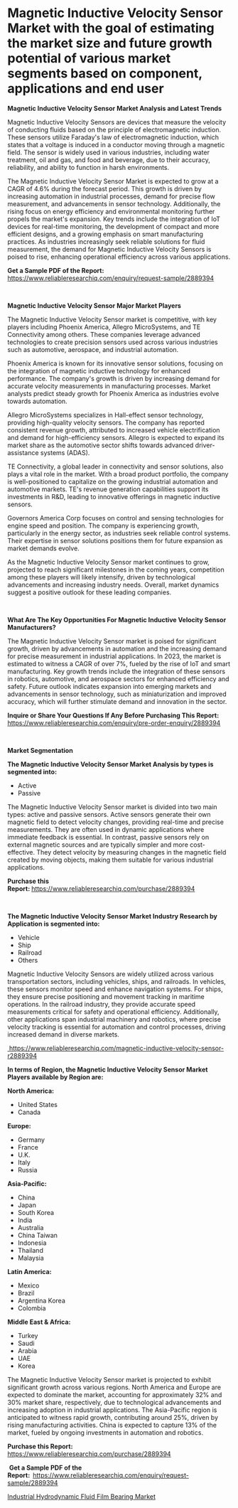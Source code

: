 <p><h1>Magnetic Inductive Velocity Sensor Market with the goal of estimating the market size and future growth potential of various market segments based on component, applications and end user</h1></p><p><strong>Magnetic Inductive Velocity Sensor Market Analysis and Latest Trends</strong></p>
<p><p>Magnetic Inductive Velocity Sensors are devices that measure the velocity of conducting fluids based on the principle of electromagnetic induction. These sensors utilize Faraday's law of electromagnetic induction, which states that a voltage is induced in a conductor moving through a magnetic field. The sensor is widely used in various industries, including water treatment, oil and gas, and food and beverage, due to their accuracy, reliability, and ability to function in harsh environments.</p><p>The Magnetic Inductive Velocity Sensor Market is expected to grow at a CAGR of 4.6% during the forecast period. This growth is driven by increasing automation in industrial processes, demand for precise flow measurement, and advancements in sensor technology. Additionally, the rising focus on energy efficiency and environmental monitoring further propels the market's expansion. Key trends include the integration of IoT devices for real-time monitoring, the development of compact and more efficient designs, and a growing emphasis on smart manufacturing practices. As industries increasingly seek reliable solutions for fluid measurement, the demand for Magnetic Inductive Velocity Sensors is poised to rise, enhancing operational efficiency across various applications.</p></p>
<p><strong>Get a Sample PDF of the Report:&nbsp;</strong> <a href="https://www.reliableresearchiq.com/enquiry/request-sample/2889394?utm_campaign=3026&utm_medium=2&utm_source=Github&utm_content=ia&utm_term=14032025&utm_id=magnetic-inductive-velocity-sensor">https://www.reliableresearchiq.com/enquiry/request-sample/2889394</a></p>
<p>&nbsp;</p>
<p><strong>Magnetic Inductive Velocity Sensor Major Market Players</strong></p>
<p><p>The Magnetic Inductive Velocity Sensor market is competitive, with key players including Phoenix America, Allegro MicroSystems, and TE Connectivity among others. These companies leverage advanced technologies to create precision sensors used across various industries such as automotive, aerospace, and industrial automation.</p><p>Phoenix America is known for its innovative sensor solutions, focusing on the integration of magnetic inductive technology for enhanced performance. The company's growth is driven by increasing demand for accurate velocity measurements in manufacturing processes. Market analysts predict steady growth for Phoenix America as industries evolve towards automation.</p><p>Allegro MicroSystems specializes in Hall-effect sensor technology, providing high-quality velocity sensors. The company has reported consistent revenue growth, attributed to increased vehicle electrification and demand for high-efficiency sensors. Allegro is expected to expand its market share as the automotive sector shifts towards advanced driver-assistance systems (ADAS).</p><p>TE Connectivity, a global leader in connectivity and sensor solutions, also plays a vital role in the market. With a broad product portfolio, the company is well-positioned to capitalize on the growing industrial automation and automotive markets. TE's revenue generation capabilities support its investments in R&D, leading to innovative offerings in magnetic inductive sensors.</p><p>Governors America Corp focuses on control and sensing technologies for engine speed and position. The company is experiencing growth, particularly in the energy sector, as industries seek reliable control systems. Their expertise in sensor solutions positions them for future expansion as market demands evolve.</p><p>As the Magnetic Inductive Velocity Sensor market continues to grow, projected to reach significant milestones in the coming years, competition among these players will likely intensify, driven by technological advancements and increasing industry needs. Overall, market dynamics suggest a positive outlook for these leading companies.</p></p>
<p>&nbsp;</p>
<p><strong>What Are The Key Opportunities For Magnetic Inductive Velocity Sensor Manufacturers?</strong></p>
<p><p>The Magnetic Inductive Velocity Sensor market is poised for significant growth, driven by advancements in automation and the increasing demand for precise measurement in industrial applications. In 2023, the market is estimated to witness a CAGR of over 7%, fueled by the rise of IoT and smart manufacturing. Key growth trends include the integration of these sensors in robotics, automotive, and aerospace sectors for enhanced efficiency and safety. Future outlook indicates expansion into emerging markets and advancements in sensor technology, such as miniaturization and improved accuracy, which will further stimulate demand and innovation in the sector.</p></p>
<p><strong>Inquire or Share Your Questions If Any Before Purchasing This Report:</strong> <a href="https://www.reliableresearchiq.com/enquiry/pre-order-enquiry/2889394?utm_campaign=3026&utm_medium=2&utm_source=Github&utm_content=ia&utm_term=14032025&utm_id=magnetic-inductive-velocity-sensor">https://www.reliableresearchiq.com/enquiry/pre-order-enquiry/2889394</a></p>
<p>&nbsp;</p>
<p><strong>Market Segmentation</strong></p>
<p><strong>The Magnetic Inductive Velocity Sensor Market Analysis by types is segmented into:</strong></p>
<p><ul><li>Active</li><li>Passive</li></ul></p>
<p><p>The Magnetic Inductive Velocity Sensor market is divided into two main types: active and passive sensors. Active sensors generate their own magnetic field to detect velocity changes, providing real-time and precise measurements. They are often used in dynamic applications where immediate feedback is essential. In contrast, passive sensors rely on external magnetic sources and are typically simpler and more cost-effective. They detect velocity by measuring changes in the magnetic field created by moving objects, making them suitable for various industrial applications.</p></p>
<p><strong>Purchase this Report:&nbsp;</strong><a href="https://www.reliableresearchiq.com/purchase/2889394?utm_campaign=3026&utm_medium=2&utm_source=Github&utm_content=ia&utm_term=14032025&utm_id=magnetic-inductive-velocity-sensor">https://www.reliableresearchiq.com/purchase/2889394</a></p>
<p>&nbsp;</p>
<p><strong>The Magnetic Inductive Velocity Sensor Market Industry Research by Application is segmented into:</strong></p>
<p><ul><li>Vehicle</li><li>Ship</li><li>Railroad</li><li>Others</li></ul></p>
<p><p>Magnetic Inductive Velocity Sensors are widely utilized across various transportation sectors, including vehicles, ships, and railroads. In vehicles, these sensors monitor speed and enhance navigation systems. For ships, they ensure precise positioning and movement tracking in maritime operations. In the railroad industry, they provide accurate speed measurements critical for safety and operational efficiency. Additionally, other applications span industrial machinery and robotics, where precise velocity tracking is essential for automation and control processes, driving increased demand in diverse markets.</p></p>
<p><a href="https://www.reliableresearchiq.com/magnetic-inductive-velocity-sensor-r2889394?utm_campaign=3026&utm_medium=2&utm_source=Github&utm_content=ia&utm_term=14032025&utm_id=magnetic-inductive-velocity-sensor">&nbsp;https://www.reliableresearchiq.com/magnetic-inductive-velocity-sensor-r2889394</a></p>
<p><strong>In terms of Region, the Magnetic Inductive Velocity Sensor Market Players available by Region are:</strong></p>
<p>
    <p> <strong> North America: </strong>
        <ul>
            <li>United States</li>
            <li>Canada</li>
        </ul>
        </p> 
    <p> <strong> Europe: </strong>
        <ul>
            <li>Germany</li>
            <li>France</li>
            <li>U.K.</li>
            <li>Italy</li>
            <li>Russia</li>
        </ul>
        </p> 
    <p> <strong> Asia-Pacific: </strong>
        <ul>
            <li>China</li>
            <li>Japan</li>
            <li>South Korea</li>
            <li>India</li>
            <li>Australia</li>
            <li>China Taiwan</li>
            <li>Indonesia</li>
            <li>Thailand</li>
            <li>Malaysia</li>
        </ul>
        </p> 
    <p> <strong> Latin America: </strong>
        <ul>
            <li>Mexico</li>
            <li>Brazil</li>
            <li>Argentina Korea</li>
            <li>Colombia</li>
        </ul>
        </p> 
    <p> <strong> Middle East & Africa: </strong>
        <ul>
            <li>Turkey</li>
            <li>Saudi</li>
            <li>Arabia</li>
            <li>UAE</li>
            <li>Korea</li>
        </ul>
    </p>
    </p>
<p><p>The Magnetic Inductive Velocity Sensor market is projected to exhibit significant growth across various regions. North America and Europe are expected to dominate the market, accounting for approximately 32% and 30% market share, respectively, due to technological advancements and increasing adoption in industrial applications. The Asia-Pacific region is anticipated to witness rapid growth, contributing around 25%, driven by rising manufacturing activities. China is expected to capture 13% of the market, fueled by ongoing investments in automation and robotics.</p></p>
<p><strong>Purchase this Report: </strong><a href="https://www.reliableresearchiq.com/purchase/2889394?utm_campaign=3026&utm_medium=2&utm_source=Github&utm_content=ia&utm_term=14032025&utm_id=magnetic-inductive-velocity-sensor">https://www.reliableresearchiq.com/purchase/2889394</a></p>
<p>&nbsp;<strong>Get a Sample PDF of the Report:&nbsp;&nbsp;</strong><a href="https://www.reliableresearchiq.com/enquiry/request-sample/2889394?utm_campaign=3026&utm_medium=2&utm_source=Github&utm_content=ia&utm_term=14032025&utm_id=magnetic-inductive-velocity-sensor">https://www.reliableresearchiq.com/enquiry/request-sample/2889394</a></p>
<p><strong></strong></p>
<p><p><a href="https://github.com/popupioo/Market-Research-Report-List-1/blob/main/industrial-hydrodynamic-fluid-film-bearing-market.md?utm_campaign=3026&utm_medium=2&utm_source=Github&utm_content=ia&utm_term=14032025&utm_id=magnetic-inductive-velocity-sensor">Industrial Hydrodynamic Fluid Film Bearing Market</a></p></p>